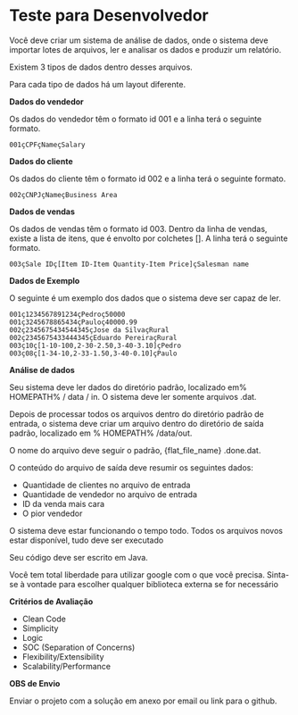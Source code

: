 # Teste para Desenvolvedor

Você deve criar um sistema de análise de dados, onde o sistema deve importar lotes de arquivos, ler e analisar os dados e produzir um relatório.

Existem 3 tipos de dados dentro desses arquivos.

Para cada tipo de dados há um layout diferente.

__Dados do vendedor__

Os dados do vendedor têm o formato id 001 e a linha terá o seguinte formato.

`001çCPFçNameçSalary`

__Dados do cliente__

Os dados do cliente têm o formato id 002 e a linha terá o seguinte formato.

`002çCNPJçNameçBusiness Area`

__Dados de vendas__

Os dados de vendas têm o formato id 003. Dentro da linha de vendas, existe a lista de itens, que é envolto por colchetes []. A linha terá o seguinte formato.

`003çSale IDç[Item ID-Item Quantity-Item Price]çSalesman name`

__Dados de Exemplo__

O seguinte é um exemplo dos dados que o sistema deve ser capaz de ler.
```
001ç1234567891234çPedroç50000
001ç3245678865434çPauloç40000.99
002ç2345675434544345çJose da SilvaçRural
002ç2345675433444345çEduardo PereiraçRural
003ç10ç[1-10-100,2-30-2.50,3-40-3.10]çPedro
003ç08ç[1-34-10,2-33-1.50,3-40-0.10]çPaulo
```

__Análise de dados__

Seu sistema deve ler dados do diretório padrão, localizado em% HOMEPATH% / data / in. O sistema deve ler somente arquivos .dat.

Depois de processar todos os arquivos dentro do diretório padrão de entrada, o sistema deve criar um arquivo dentro do diretório de saída padrão, localizado em % HOMEPATH% /data/out.

O nome do arquivo deve seguir o padrão, {flat_file_name} .done.dat.

O conteúdo do arquivo de saída deve resumir os seguintes dados:
- Quantidade de clientes no arquivo de entrada
- Quantidade de vendedor no arquivo de entrada
- ID da venda mais cara
- O pior vendedor

O sistema deve estar funcionando o tempo todo.
Todos os arquivos novos estar disponível, tudo deve ser executado

Seu código deve ser escrito em Java.

Você tem total liberdade para utilizar google com o que você precisa.
Sinta-se à vontade para escolher qualquer biblioteca externa se for necessário


__Critérios de Avaliação__

- Clean Code
- Simplicity
- Logic
- SOC (Separation of Concerns)
- Flexibility/Extensibility
- Scalability/Performance

__OBS de Envio__

Enviar o projeto com a solução em anexo por email ou link para o github.
